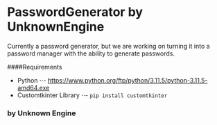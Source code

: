 # PasswordGenerator by UnknownEngine
Currently a password generator, but we are working on turning it into a password manager with the ability to generate passwords.

####Requirements
- Python
⋅⋅- https://www.python.org/ftp/python/3.11.5/python-3.11.5-amd64.exe
- Customtkinter Library
⋅⋅- `pip install customtkinter`


<head>
  <title>
    Password Generator
  </title>
  <h3>
    by Unknown Engine
  </h3>
</head>
